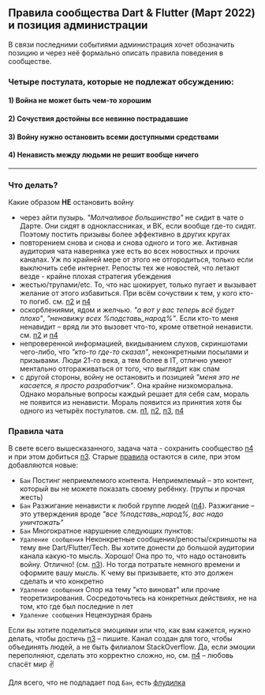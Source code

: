 ## Правила сообщества Dart & Flutter (Март 2022) и позиция администрации

В связи последними событиями администрация хочет обозначить позицию и через неё формально описать правила поведения в сообществе.  

### Четыре постулата, которые не подлежат обсуждению:
#### 1) Война не может быть чем-то хорошим
#### 2) Сочуствия достойны все невинно пострадавшие
#### 3) Войну нужно остановить всеми доступными средствами
#### 4) Ненависть между людьми не решит вообще ничего
-------
### Что делать?
Какие образом **НЕ** остановить войну
- через айти пузырь. *"Молчаливое большинство"* не сидит в чате о Дарте. Они сидят в одноклассниках, и ВК, если вообще где-то сидят. Поэтому постить призывы более эффективно в других кругах
- повторением снова и снова и снова одного и того же. Активная аудитория чата наверняка уже есть во всех новостных и прочих каналах. Уж по крайней мере от этого не отгородиться, только если выключить себе интернет. Репосты тех же новостей, что летают везде - крайне плохая стратегия убеждения
- жестью/трупами/etc. То, что нас шокирует, только пугает и вызывает желание от этого избавиться. При всём сочуствии к тем, у кого кто-то погиб. см. [п2](#2-сочуствия-достойны-все-невинно-пострадавшие) и [п4](#4-ненависть-между-людьми-не-решит-вообще-ничего)
- оскорблениями, ядом и желчью. *"а вот у вас теперь всё будет плохо"*, *"ненавижу всех %подставь_народ%"*. Если кто-то меня ненавидит – вряд ли это вызовет что-то, кроме ответной ненависти. см. [п2](#2-сочуствия-достойны-все-невинно-пострадавшие) и [п4](#4-ненависть-между-людьми-не-решит-вообще-ничего)
- непроверенной информацией, вкидыванием слухов, скриншотами чего-либо, что *"кто-то где-то сказал"*, неконкретными посылами и призывами. Люди 21-го века, а тем более в IT, отлично умеют ментально отгораживаться от того, что выглядит как спам
- с другой стороны, войну не остановить и позицией *"меня это не касается, я просто разработчик"*. Она крайне низкоморальна. Однако моральные вопросы каждый решает для себя сам, мораль не появится из ненависти. Мораль появится из принятия хотя бы одного из четырёх постулатов. см. [п1](#1-война-не-может-быть-чем-то-хорошим), [п2](#2-сочуствия-достойны-все-невинно-пострадавшие), [п3](#3-войну-нужно-остановить-всеми-доступными-средствами), [п4](#4-ненависть-между-людьми-не-решит-вообще-ничего)

### Правила чата
В свете всего вышесказанного, задача чата - сохранить сообщество [п4](#4-ненависть-между-людьми-не-решит-вообще-ничего) и при этом добиться [п3](#3-войну-нужно-остановить-всеми-доступными-средствами). Старые [правила](https://github.com/rudart/community/blob/master/chat_rules.md) остаются в силе, при этом добавляются новые:
- `Бан` Постинг неприемлемого контента. Неприемлемый – это контент, который вы не можете показать своему ребёнку. (трупы и прочая жесть)
- `Бан` Разжигание ненависти к любой группе людей ([п4](#4-ненависть-между-людьми-не-решит-вообще-ничего)). Разжигание – это утверждения вроде *"все %подставь_народ%, вас надо уничтожать"*
- `Бан` Многократное нарушение следующих пунктов:
- `Удаление сообщения` Неконкретные сообщения/репосты/скриншоты на тему вне Dart/Flutter/Tech. Вы хотите донести до большой аудитории канала какую-то мысль. Хорошо! Она про то, что надо остановить войну. Отлично! (см. [п3](#3-войну-нужно-остановить-всеми-доступными-средствами)). Но тогда потратьте немного времени и оформите вашу мысль. К чему вы призываете, кто это должен сделать и что конкретно 
- `Удаление сообщения` Спор на тему "кто виноват" или прочие теоретизирования. Сосредоточьтесь на конкретных действиях, не на том, кто где был последние n лет
- `Удаление сообщения` Нецензурная брань

Если вы хотите поделиться эмоциями или что, как вам кажется, нужно делать, чтобы достичь [п3](#3-войну-нужно-остановить-всеми-доступными-средствами) – пишите. Канал создан для того, чтобы объединять людей, а не быть филиалом StackOverflow. Да, если эмоции переполняют, сделать это корректно сложно, но, см. [п4](#4-ненависть-между-людьми-не-решит-вообще-ничего) – любовь спасёт мир ✌️

Для всего, что не подпадает под `Бан`, есть [флудилка](https://t.me/+5JaemRp7zLQxZTZi)
